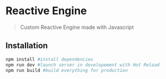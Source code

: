 # Reactive Engine

> Custom Reactive Engine made with Javascript

## Installation
```bash
npm install #install dependencies
npm run dev #launch server in developement with Hot Reload 
npm run build #build everything for production
```